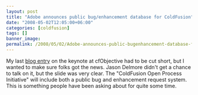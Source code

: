 ```yaml
---
layout: post
title: "Adobe announces public bug/enhancement database for ColdFusion"
date: "2008-05-02T12:05:00+06:00"
categories: [coldfusion]
tags: []
banner_image: 
permalink: /2008/05/02/Adobe-announces-public-bugenhancement-database-for-ColdFusion
---
```


My last <a href="http://www.raymondcamden.com/index.cfm/2008/5/2/cfObjective-Keynote-News-on-Centaur-CF9">blog entry</a> on the keynote at cfObjective had to be cut short, but I wanted to make sure folks got the news. Jason Delmore didn't get a chance to talk on it, but the slide was very clear. The "ColdFusion Open Process Initiative" will include both a public bug and enhancement request system. This is something people have been asking about for quite some time.